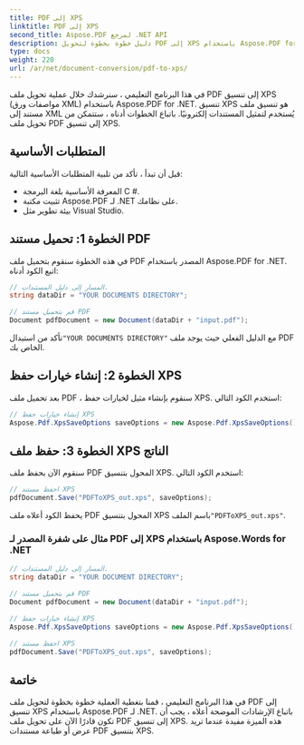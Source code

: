 ```yaml
---
title: PDF إلى XPS
linktitle: PDF إلى XPS
second_title: Aspose.PDF لمرجع .NET API
description: دليل خطوة بخطوة لتحويل PDF إلى XPS باستخدام Aspose.PDF for .NET.
type: docs
weight: 220
url: /ar/net/document-conversion/pdf-to-xps/
---
```


في هذا البرنامج التعليمي ، سنرشدك خلال عملية تحويل ملف PDF إلى تنسيق XPS (مواصفات ورق XML) باستخدام Aspose.PDF for .NET. تنسيق XPS هو تنسيق ملف مستند إلى XML يُستخدم لتمثيل المستندات إلكترونيًا. باتباع الخطوات أدناه ، ستتمكن من تحويل ملف PDF إلى تنسيق XPS.

## المتطلبات الأساسية
قبل أن تبدأ ، تأكد من تلبية المتطلبات الأساسية التالية:

- المعرفة الأساسية بلغة البرمجة C #.
- تثبيت مكتبة Aspose.PDF لـ .NET على نظامك.
- بيئة تطوير مثل Visual Studio.

## الخطوة 1: تحميل مستند PDF
في هذه الخطوة سنقوم بتحميل ملف PDF المصدر باستخدام Aspose.PDF for .NET. اتبع الكود أدناه:

```csharp
// المسار إلى دليل المستندات.
string dataDir = "YOUR DOCUMENTS DIRECTORY";

// قم بتحميل مستند PDF
Document pdfDocument = new Document(dataDir + "input.pdf");
```

 تأكد من استبدال`"YOUR DOCUMENTS DIRECTORY"` مع الدليل الفعلي حيث يوجد ملف PDF الخاص بك.

## الخطوة 2: إنشاء خيارات حفظ XPS
بعد تحميل ملف PDF ، سنقوم بإنشاء مثيل لخيارات حفظ XPS. استخدم الكود التالي:

```csharp
// إنشاء خيارات حفظ XPS
Aspose.Pdf.XpsSaveOptions saveOptions = new Aspose.Pdf.XpsSaveOptions();
```

## الخطوة 3: حفظ ملف XPS الناتج
سنقوم الآن بحفظ ملف PDF المحول بتنسيق XPS. استخدم الكود التالي:

```csharp
// احفظ مستند XPS
pdfDocument.Save("PDFToXPS_out.xps", saveOptions);
```

 يحفظ الكود أعلاه ملف PDF المحول بتنسيق XPS باسم الملف`"PDFToXPS_out.xps"`.


### مثال على شفرة المصدر لـ PDF إلى XPS باستخدام Aspose.Words for .NET

```csharp
// المسار إلى دليل المستندات.
string dataDir = "YOUR DOCUMENT DIRECTORY";

// قم بتحميل مستند PDF
Document pdfDocument = new Document(dataDir + "input.pdf");

// إنشاء خيارات حفظ XPS
Aspose.Pdf.XpsSaveOptions saveOptions = new Aspose.Pdf.XpsSaveOptions();

// احفظ مستند XPS
pdfDocument.Save("PDFToXPS_out.xps", saveOptions);
```

## خاتمة
في هذا البرنامج التعليمي ، قمنا بتغطية العملية خطوة بخطوة لتحويل ملف PDF إلى تنسيق XPS باستخدام Aspose.PDF لـ .NET. باتباع الإرشادات الموضحة أعلاه ، يجب أن تكون قادرًا الآن على تحويل ملف PDF إلى تنسيق XPS. هذه الميزة مفيدة عندما تريد عرض أو طباعة مستندات PDF بتنسيق XPS.